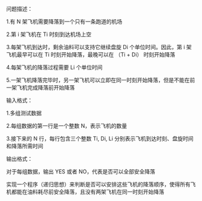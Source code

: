 问题描述： 

1.有 N 架飞机需要降落到一个只有一条跑道的机场

2.第 i 架飞机在 Ti 时刻到达机场上空

3.每架飞机到达时，剩余油料可以支持它继续盘旋 Di 个单位时间。因此，第 i 架飞机最早可以在 Ti 时刻开始降落，最晚可以在 （Ti + Di） 时刻开始降落

4.每架飞机的降落过程需要 Li 个单位时间

5.一架飞机降落完毕时，另一架飞机可以立即在同一时刻开始降落，但是不能在前一架飞机完成降落前开始降落

输入格式：

1.多组测试数据

2.每组数据的第一行是一个整数 N，表示飞机的数量

3.接下来的 N 行，每行包含三个整数 Ti, Di, Li 分别表示飞机到达时刻、盘旋时间和降落所需时间

输出格式：

对于每组数据，输出 YES 或者 NO，代表是否可以全部安全降落

实现一个程序（递归思想）来判断是否可以安排这些飞机的降落顺序，使得所有飞机都能在油料耗尽前安全降落，且没有两架飞机在同一时刻开始降落
